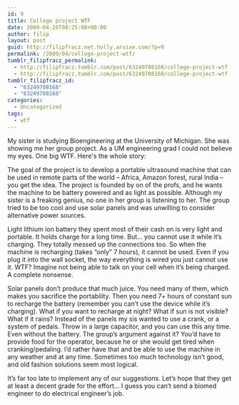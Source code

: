 ```yaml
---
id: 9
title: College project WTF
date: 2009-04-26T08:25:00+00:00
author: filip
layout: post
guid: http://filipfracz.net.holly.arvixe.com/?p=9
permalink: /2009/04/college-project-wtf/
tumblr_filipfracz_permalink:
  - http://filipfracz.tumblr.com/post/63249708168/college-project-wtf
  - http://filipfracz.tumblr.com/post/63249708168/college-project-wtf
tumblr_filipfracz_id:
  - "63249708168"
  - "63249708168"
categories:
  - Uncategorized
tags:
  - wtf
---
```

My sister is studying Bioengineering at the University of Michigan. She was showing me her group project. As a UM engineering grad I could not believe my eyes. One big WTF. Here's the whole story:

The goal of the project is to develop a portable ultrasound machine that can be used in remote parts of the world – Africa, Amazon forest, rural India – you get the idea. The project is founded by on of the profs, and he wants the machine to be battery powered and as light as possible. Although my sister is a freaking genius, no one in her group is listening to her. The group tried to be too cool and use solar panels and was unwilling to consider alternative power sources.

Light lithium ion battery they spent most of their cash on is very light and portable. It holds charge for a long time. But… you cannot use it while it’s charging. They totally messed up the connections too. So when the machine is recharging (takes “only” 7 hours), it cannot be used. Even if you plug it into the wall socket, the way everything is wired you just cannot use it. WTF? Imagine not being able to talk on your cell when it’s being charged. A complete nonsense.

Solar panels don’t produce that much juice. You need many of them, which makes you sacrifice the portability. Then you need 7+ hours of constant sun to recharge the battery (remember you can’t use the device while it’s charging). What if you want to recharge at night? What if sun is not visible? What if it rains? Instead of the panels my sis wanted to use a crank, or a system of pedals. Throw in a large capacitor, and you can use this any time. Even without the battery. The group’s argument against it? You’d have to provide food for the operator, because he or she would get tired when cranking/pedaling. I’d rather have that and be able to use the machine in any weather and at any time. Sometimes too much technology isn’t good, and old fashion solutions seem most logical.

It’s far too late to implement any of our suggestions. Let’s hope that they get at least a decent grade for the effort…
I guess you can’t send a biomed engineer to do electrical engineer’s job.